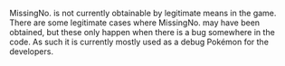 MissingNo. is not currently obtainable by legitimate means in the game.
There are some legitimate cases where MissingNo. may have been obtained, but these only happen when there is a bug somewhere in the code.
As such it is currently mostly used as a debug Pokémon for the developers.